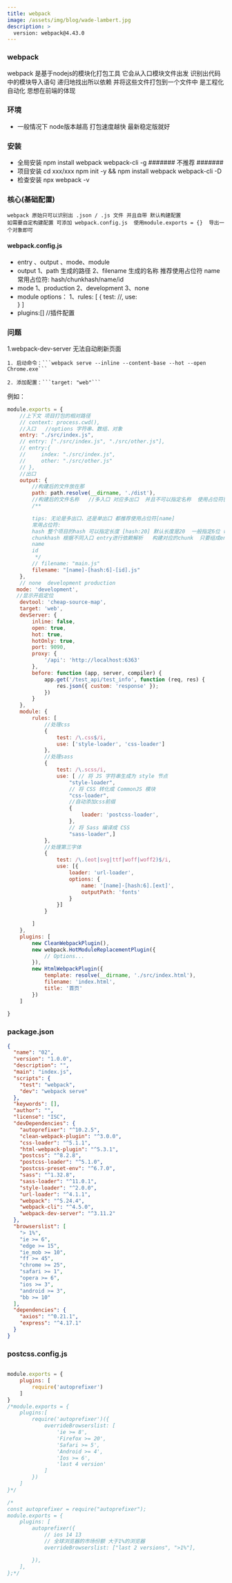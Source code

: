 ```yaml
---
title: webpack
image: /assets/img/blog/wade-lambert.jpg
description: >
  version: webpack@4.43.0
---
```


### webpack
webpack 是基于nodejs的模块化打包工具 它会从入口模块文件出发 识别出代码中的模块导入语句  递归地找出所以依赖 并将这些文件打包到一个文件中
是工程化 自动化 思想在前端的体现

### 环境
- 一般情况下 node版本越高 打包速度越快 最新稳定版就好

### 安装 
- 全局安装 npm install webpack webpack-cli -g  ####### 不推荐 #######
- 项目安装 cd xxx/xxx   npm init -y && npm install webpack webpack-cli -D
- 检查安装 npx webpack -v

### 核心(基础配置)
    webpack 原始只可以识别出 .json / .js 文件 并且自带 默认构建配置
    如需要自定构建配置 可添加 webpack.config.js  使用module.exports = {}  导出一个对象即可
    
#### webpack.config.js

- entry 、output 、mode、module
- output
   1、path     生成的路径
   2、filename 生成的名称  推荐使用占位符 name 
        常用占位符: hash/chunkhash/name/id
- mode 
   1、production
   2、development
   3、none
- module  options：
    1、rules: [
        {
           test: //,
           use:  
        }
    ]
- plugins:[]  //插件配置  

### 问题
1.webpack-dev-server 无法自动刷新页面

    1. 启动命令：```webpack serve --inline --content-base --hot --open Chrome.exe```

    2. 添加配置：```target: "web"```

例如：
``` javascript
module.exports = {
    //上下文 项目打包的相对路径
    // context: process.cwd(),
    //入口   //options 字符串、数组、对象
    entry: "./src/index.js",
    // entry: ["./src/index.js", "./src/other.js"],
    // entry:{
    //     index: "./src/index.js",
    //     other: "./src/other.js"
    // },
    //出口
    output: {
        //构建后的文件放在那
        path: path.resolve(__dirname, './dist'),
        //构建后的文件名称   //多入口 对应多出口  并且不可以指定名称  使用占位符[name]
        /**

        tips: 无论是多出口、还是单出口 都推荐使用占位符[name]
        常用占位符: 
        hash 整个项目的hash 可以指定长度 [hash:20] 默认长度是20  一般指定6位 每构建一次就会有一个新hash
        chunkhash 根据不同入口 entry进行依赖解析   构建对应的chunk  只要组成entry的模块没有内容改动  则对应hash不变
        name
        id
         */
        // filename: "main.js"
        filename: "[name]-[hash:6]-[id].js"
    },
    // none  development production  
   mode: 'development',
   //显示开启定位
    devtool: 'cheap-source-map',
    target: 'web',
    devServer: {
        inline: false,
        open: true,
        hot: true,
        hotOnly: true,
        port: 9090,
        proxy: {
            '/api': 'http://localhost:6363'
        },
        before: function (app, server, compiler) {
            app.get('/test_api/test_info', function (req, res) {
                res.json({ custom: 'response' });
            })
        }
    },
    module: {
        rules: [
            //处理css
            {
                test: /\.css$/i,
                use: ['style-loader', 'css-loader']
            },
            //处理sass
            {
                test: /\.scss/i,
                use: [ // 将 JS 字符串生成为 style 节点
                    "style-loader",
                    // 将 CSS 转化成 CommonJS 模块
                    "css-loader",
                    //自动添加css前缀
                    {
                        loader: 'postcss-loader',
                    },
                    // 将 Sass 编译成 CSS
                    "sass-loader",]
            },
            //处理第三字体
            {
                test: /\.(eot|svg|ttf|woff|woff2)$/i,
                use: [{
                    loader: 'url-loader',
                    options: {
                        name: '[name]-[hash:6].[ext]',
                        outputPath: 'fonts'
                    }
                }]
            }

        ]
    },
    plugins: [
        new CleanWebpackPlugin(),
        new webpack.HotModuleReplacementPlugin({
            // Options...
        }),
        new HtmlWebpackPlugin({
            template: resolve(__dirname, './src/index.html'),
            filename: 'index.html',
            title: '首页'
        })
    ]
   
}
```  

### package.json

``` json
{
  "name": "02",
  "version": "1.0.0",
  "description": "",
  "main": "index.js",
  "scripts": {
    "test": "webpack",
    "dev": "webpack serve"
  },
  "keywords": [],
  "author": "",
  "license": "ISC",
  "devDependencies": {
    "autoprefixer": "^10.2.5",
    "clean-webpack-plugin": "^3.0.0",
    "css-loader": "^5.1.1",
    "html-webpack-plugin": "^5.3.1",
    "postcss": "^8.2.8",
    "postcss-loader": "^5.1.0",
    "postcss-preset-env": "^6.7.0",
    "sass": "^1.32.8",
    "sass-loader": "^11.0.1",
    "style-loader": "^2.0.0",
    "url-loader": "^4.1.1",
    "webpack": "^5.24.4",
    "webpack-cli": "^4.5.0",
    "webpack-dev-server": "^3.11.2"
  },
  "browserslist": [
    "> 1%",
    "ie >= 6",
    "edge >= 15",
    "ie_mob >= 10",
    "ff >= 45",
    "chrome >= 25",
    "safari >= 1",
    "opera >= 6",
    "ios >= 3",
    "android >= 3",
    "bb >= 10"
  ],
  "dependencies": {
    "axios": "^0.21.1",
    "express": "^4.17.1"
  }
}

```

### postcss.config.js

```javascript

module.exports = {
    plugins: [
        require('autoprefixer')
    ]
}
/*module.exports = {
    plugins:[
        require('autoprefixer')({
            overrideBrowserslist: [
                'ie >= 8',
                'Firefox >= 20',
                'Safari >= 5',
                'Android >= 4',
                'Ios >= 6',
                'last 4 version'
            ]
        })
    ]
}*/

/*
const autoprefixer = require("autoprefixer");
module.exports = {
    plugins: [
        autoprefixer({
            // ios 14 13
            // 全球浏览器的市场份额 大于1%的浏览器
            overrideBrowserslist: ["last 2 versions", ">1%"],

        }),
    ],
};*/

```
               
   
   
   
   
   
        









  
